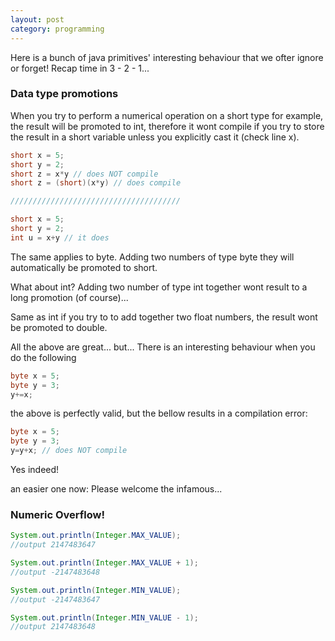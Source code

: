 ```yaml
---
layout: post
category: programming
---
```

Here is a bunch of java primitives' interesting behaviour that we ofter ignore or forget! Recap time in 3 - 2 - 1...   

### Data type promotions
When you try to perform a numerical operation on a short type for example, the result will be promoted to int, therefore it wont compile if you try to store the result in a short variable unless you explicitly cast it (check line x).  

```java
short x = 5;
short y = 2;
short z = x*y // does NOT compile
short z = (short)(x*y) // does compile

//////////////////////////////////////

short x = 5;
short y = 2;
int u = x+y // it does

```

The same applies to byte. Adding two numbers of type byte they will automatically be promoted to short.

What about int? Adding two number of type int together wont result to a long promotion (of course)...

Same as int if you try to to add together two float numbers, the result wont be promoted to double.

All the above are great... but... There is an interesting behaviour when you do the following

```java
byte x = 5;
byte y = 3;
y+=x;
```

the above is perfectly valid, but the bellow results in a compilation error:

```java
byte x = 5;
byte y = 3;
y=y+x; // does NOT compile
```

Yes indeed!

an easier one now:
Please welcome the infamous... 

### Numeric Overflow!


```java 
System.out.println(Integer.MAX_VALUE);
//output 2147483647

System.out.println(Integer.MAX_VALUE + 1);
//output -2147483648

System.out.println(Integer.MIN_VALUE); 
//output -2147483647

System.out.println(Integer.MIN_VALUE - 1); 
//output 2147483648
```
